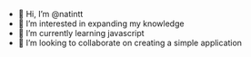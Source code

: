 - 👋 Hi, I’m @natintt
- 👀 I’m interested in expanding my knowledge
- 🌱 I’m currently learning javascript
- 💞️ I’m looking to collaborate on creating a simple application

<!---
natintt/natintt is a ✨ special ✨ repository because its `README.md` (this file) appears on your GitHub profile.
You can click the Preview link to take a look at your changes.
--->
